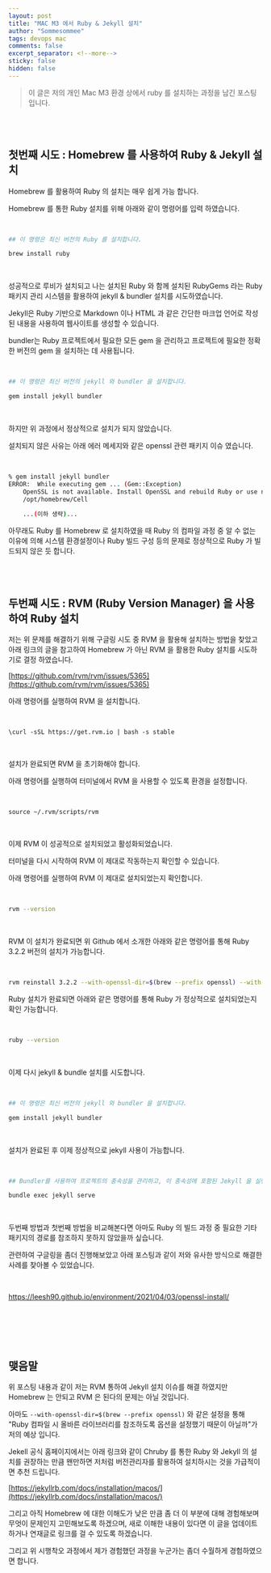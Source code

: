 ```yaml
---
layout: post
title: "MAC M3 에서 Ruby & Jekyll 설치"
author: "Sommesommee"
tags: devops mac
comments: false
excerpt_separator: <!--more-->
sticky: false
hidden: false
---
```


> 이 글은 저의 개인 Mac M3 환경 상에서 ruby 를 설치하는 과정을 남긴 포스팅 입니다.
>

<br/>

<br/>

<!--more-->

## 첫번째 시도 : Homebrew 를 사용하여 Ruby & Jekyll 설치

Homebrew 를 활용하여 Ruby 의 설치는 매우 쉽게 가능 합니다.

Homebrew 를 통한 Ruby 설치를 위해 아래와 같이 명령어를 입력 하였습니다.

<br/>

```bash
## 이 명령은 최신 버전의 Ruby 를 설치합니다. 

brew install ruby
```

<br/>

성공적으로 루비가 설치되고 나는 설치된 Ruby 와 함께 설치된 RubyGems 라는 Ruby 패키지 관리 시스템을 활용하여 jekyll & bundler 설치를 시도하였습니다.

Jekyll은 Ruby 기반으로 Markdown 이나 HTML 과 같은 간단한 마크업 언어로 작성된 내용을 사용하여 웹사이트를 생성할 수 있습니다.

bundler는 Ruby 프로젝트에서 필요한 모든 gem 을 관리하고 프로젝트에 필요한 정확한 버전의 gem 을 설치하는 데 사용됩니다.

<br/>

```bash
## 이 명령은 최신 버전의 jekyll 와 bundler 을 설치합니다.

gem install jekyll bundler
```

<br/>

하지만 위 과정에서 정상적으로 설치가 되지 않았습니다.

설치되지 않은 사유는  아래 에러 메세지와 같은 openssl 관련 패키지 이슈 였습니다.

<br/>

```bash
% gem install jekyll bundler
ERROR:  While executing gem ... (Gem::Exception)
    OpenSSL is not available. Install OpenSSL and rebuild Ruby or use non-HTTPS sources (Gem::Exception)
	/opt/homebrew/Cell
	
	...(이하 생략)...
```

아무래도 Ruby 를 Homebrew 로 설치하였을 때 Ruby 의 컴파일 과정 중 알 수 없는 이유에 의해 시스템 환경설정이나 Ruby 빌드 구성 등의 문제로 정상적으로 Ruby 가 빌드되지 않은 듯 합니다.

<br/>

<br/>

## 두번째 시도 : RVM (Ruby Version Manager) 을 사용하여 Ruby 설치

저는 위 문제를 해결하기 위해 구글링  시도 중 RVM 을 활용해 설치하는 방법을 찾았고 아래 링크의 글을 참고하여 Homebrew 가 아닌 RVM 을 활용한 Ruby 설치를 시도하기로 결정 하였습니다.

[https://github.com/rvm/rvm/issues/5365](https://github.com/rvm/rvm/issues/5365)

아래 명령어를 실행하여 RVM 을 설치합니다.

<br/>

```
\curl -sSL https://get.rvm.io | bash -s stable
```

<br/>

설치가 완료되면 RVM 을 초기화해야 합니다.

아래 명령어를 실행하여 터미널에서 RVM 을 사용할 수 있도록 환경을 설정합니다.

<br/>

```
source ~/.rvm/scripts/rvm
```

<br/>

이제 RVM 이 성공적으로 설치되었고 활성화되었습니다.

터미널을 다시 시작하여 RVM 이 제대로 작동하는지 확인할 수 있습니다.

아래 명령어를 실행하여 RVM 이 제대로 설치되었는지 확인합니다.

<br/>

```bash
rvm --version
```

<br/>

RVM 이 설치가 완료되면 위 Github 에서 소개한 아래와 같은 명령어를 통해 Ruby 3.2.2 버전의 설치가 가능합니다.

<br/>

```bash
rvm reinstall 3.2.2 --with-openssl-dir=$(brew --prefix openssl) --with-readline-dir=$(brew --prefix readline) --with-libyaml-dir=$(brew --prefix libyaml) --disable-dtrace --disable-docs
```

Ruby 설치가 완료되면 아래와 같은 명령어를 통해 Ruby 가 정상적으로 설치되었는지 확인 가능합니다.

<br/>

```bash
ruby --version
```

<br/>

이제 다시 jekyll & bundle 설치를 시도합니다.

<br/>

```bash
## 이 명령은 최신 버전의 jekyll 와 bundler 을 설치합니다.

gem install jekyll bundler
```

<br/>

설치가 완료된 후 이제 정상적으로  jekyll 사용이 가능합니다.

<br/>

```bash
## Bundler를 사용하여 프로젝트의 종속성을 관리하고, 이 종속성에 포함된 Jekyll 을 실행하여 로컬 웹서버를 시작하는 명령입니다.

bundle exec jekyll serve
```

<br/>

두번째 방법과 첫번째 방법을 비교해본다면 아마도 Ruby 의 빌드 과정 중 필요한 기타 패키지의 경로를 참조하지 못하지 않았을까 싶습니다.

관련하여 구글링을 좀더 진행해보았고 아래 포스팅과 같이 저와 유사한 방식으로 해결한 사례를 찾아볼 수 있었습니다.

<br/>

https://leesh90.github.io/environment/2021/04/03/openssl-install/

<br/>

<br/>

<br/>

<br/>

## 맺음말

위 포스팅 내용과 같이 저는 RVM 통하여 Jekyll 설치 이슈를 해결 하였지만 Homebrew 는 안되고 RVM 은 된다의 문제는 아닐 것입니다.

아마도  `--with-openssl-dir=$(brew --prefix openssl)` 와 같은 설정을 통해 "Ruby 컴파일 시 올바른 라이브러리를 참조하도록 옵션을 설정했기 때문이 아닐까"가 저의 예상 입니다.

Jekell 공식 홈페이지에서는 아래 링크와 같이 Chruby 를 통한 Ruby 와 Jekyll 의 설치를 권장하는 만큼 왠만하면 저처럼 버전관리자를 활용하여 설치하시는 것을 가급적이면 추천 드립니다.

[https://jekyllrb.com/docs/installation/macos/](https://jekyllrb.com/docs/installation/macos/)

그리고 아직 Homebrew 에 대한 이해도가 낮은 만큼 좀 더 이 부분에 대해 경험해보며 무엇이 문제인지 고민해보도록 하겠으며, 새로 이해한 내용이 있다면 이 글을 업데이트하거나 연재글로 링크를 걸 수 있도록 하겠습니다.

그리고 위 시행착오 과정에서 제가 경험했던 과정을 누군가는 좀더 수월하게 경험하였으면 합니다.
